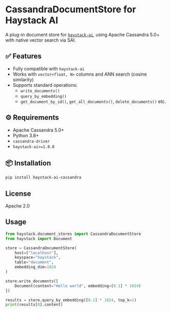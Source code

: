 # CassandraDocumentStore for Haystack AI

A plug-in document store for [`haystack-ai`](https://github.com/deepset-ai/haystack), using Apache Cassandra 5.0+ with native vector search via SAI.

## ✅ Features

- Fully compatible with `haystack-ai`
- Works with `vector<float, N>` columns and ANN search (cosine similarity)
- Supports standard operations:
  - `write_documents()`
  - `query_by_embedding()`
  - `get_document_by_id()`, `get_all_documents()`, `delete_documents()` etc.

## ⚙️ Requirements

- Apache Cassandra 5.0+
- Python 3.8+
- `cassandra-driver`
- `haystack-ai>=1.0.0`

## 📦 Installation

```bash
pip install haystack-ai-cassandra

```

## License
Apache 2.0

## Usage

```python
from haystack.document_stores import CassandraDocumentStore
from haystack import Document

store = CassandraDocumentStore(
    host=["localhost"],
    keyspace="haystack",
    table="document",
    embedding_dim=1024
)

store.write_documents([
    Document(content="Hello world", embedding=[0.1] * 1024)
])

results = store.query_by_embedding([0.1] * 1024, top_k=1)
print(results[0].content)
